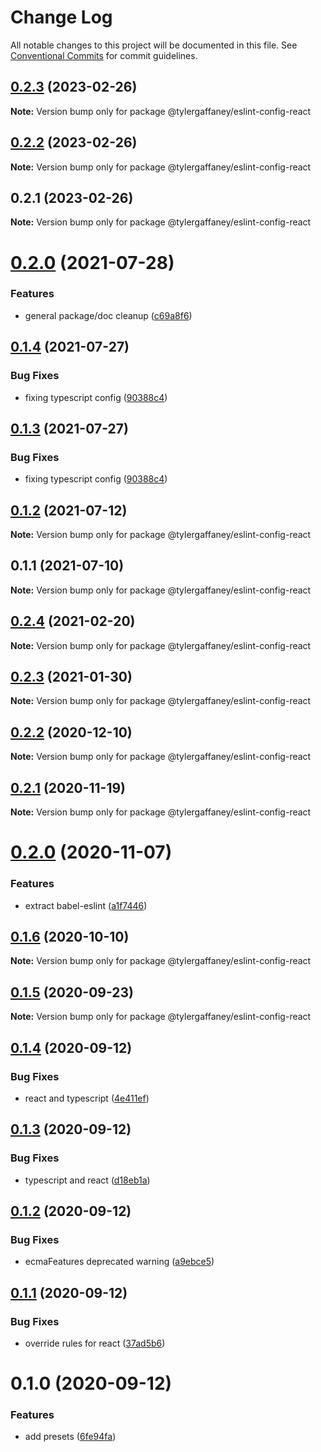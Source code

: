 # Change Log

All notable changes to this project will be documented in this file.
See [Conventional Commits](https://conventionalcommits.org) for commit guidelines.

## [0.2.3](https://github.com/tylergaffaney/configs/compare/@tylergaffaney/eslint-config-react@0.2.2...@tylergaffaney/eslint-config-react@0.2.3) (2023-02-26)

**Note:** Version bump only for package @tylergaffaney/eslint-config-react





## [0.2.2](https://github.com/tylergaffaney/configs/compare/@tylergaffaney/eslint-config-react@0.2.1...@tylergaffaney/eslint-config-react@0.2.2) (2023-02-26)

**Note:** Version bump only for package @tylergaffaney/eslint-config-react





## 0.2.1 (2023-02-26)

**Note:** Version bump only for package @tylergaffaney/eslint-config-react





# [0.2.0](https://github.com/tylergaffaney/configs/compare/@tylergaffaney/eslint-config-react@0.1.4...@tylergaffaney/eslint-config-react@0.2.0) (2021-07-28)


### Features

* general package/doc cleanup ([c69a8f6](https://github.com/tylergaffaney/configs/commit/c69a8f60a03531f44d7996955d48d522d9637427))





## [0.1.4](https://github.com/tylergaffaney/configs/compare/@tylergaffaney/eslint-config-react@0.1.2...@tylergaffaney/eslint-config-react@0.1.4) (2021-07-27)

### Bug Fixes

- fixing typescript config ([90388c4](https://github.com/tylergaffaney/configs/commit/90388c4a744ba11070f668e752123d549994c4fb))

## [0.1.3](https://github.com/tylergaffaney/configs/compare/@tylergaffaney/eslint-config-react@0.1.2...@tylergaffaney/eslint-config-react@0.1.3) (2021-07-27)

### Bug Fixes

- fixing typescript config ([90388c4](https://github.com/tylergaffaney/configs/commit/90388c4a744ba11070f668e752123d549994c4fb))

## [0.1.2](https://github.com/tylergaffaney/configs/compare/@tylergaffaney/eslint-config-react@0.1.1...@tylergaffaney/eslint-config-react@0.1.2) (2021-07-12)

**Note:** Version bump only for package @tylergaffaney/eslint-config-react

## 0.1.1 (2021-07-10)

**Note:** Version bump only for package @tylergaffaney/eslint-config-react

## [0.2.4](https://github.com/tylergaffaney/configs/compare/@tylergaffaney/eslint-config-react@0.2.3...@tylergaffaney/eslint-config-react@0.2.4) (2021-02-20)

**Note:** Version bump only for package @tylergaffaney/eslint-config-react

## [0.2.3](https://github.com/tylergaffaney/configs/compare/@tylergaffaney/eslint-config-react@0.2.2...@tylergaffaney/eslint-config-react@0.2.3) (2021-01-30)

**Note:** Version bump only for package @tylergaffaney/eslint-config-react

## [0.2.2](https://github.com/tylergaffaney/configs/compare/@tylergaffaney/eslint-config-react@0.2.1...@tylergaffaney/eslint-config-react@0.2.2) (2020-12-10)

**Note:** Version bump only for package @tylergaffaney/eslint-config-react

## [0.2.1](https://github.com/tylergaffaney/configs/compare/@tylergaffaney/eslint-config-react@0.2.0...@tylergaffaney/eslint-config-react@0.2.1) (2020-11-19)

**Note:** Version bump only for package @tylergaffaney/eslint-config-react

# [0.2.0](https://github.com/tylergaffaney/configs/compare/@tylergaffaney/eslint-config-react@0.1.6...@tylergaffaney/eslint-config-react@0.2.0) (2020-11-07)

### Features

- extract babel-eslint ([a1f7446](https://github.com/tylergaffaney/configs/commit/a1f744685ff7038a72a94a0efe69b28eb27d0a7e))

## [0.1.6](https://github.com/tylergaffaney/configs/compare/@tylergaffaney/eslint-config-react@0.1.5...@tylergaffaney/eslint-config-react@0.1.6) (2020-10-10)

**Note:** Version bump only for package @tylergaffaney/eslint-config-react

## [0.1.5](https://github.com/tylergaffaney/configs/compare/@tylergaffaney/eslint-config-react@0.1.4...@tylergaffaney/eslint-config-react@0.1.5) (2020-09-23)

**Note:** Version bump only for package @tylergaffaney/eslint-config-react

## [0.1.4](https://github.com/tylergaffaney/configs/compare/@tylergaffaney/eslint-config-react@0.1.3...@tylergaffaney/eslint-config-react@0.1.4) (2020-09-12)

### Bug Fixes

- react and typescript ([4e411ef](https://github.com/tylergaffaney/configs/commit/4e411efc81523b47edb95bbf088d271b6eee011f))

## [0.1.3](https://github.com/tylergaffaney/configs/compare/@tylergaffaney/eslint-config-react@0.1.2...@tylergaffaney/eslint-config-react@0.1.3) (2020-09-12)

### Bug Fixes

- typescript and react ([d18eb1a](https://github.com/tylergaffaney/configs/commit/d18eb1a67ab0595372004a00a2acd6dca5c5466e))

## [0.1.2](https://github.com/tylergaffaney/configs/compare/@tylergaffaney/eslint-config-react@0.1.1...@tylergaffaney/eslint-config-react@0.1.2) (2020-09-12)

### Bug Fixes

- ecmaFeatures deprecated warning ([a9ebce5](https://github.com/tylergaffaney/configs/commit/a9ebce5f3c3142a8b137e33405ba35a95b186d0a))

## [0.1.1](https://github.com/tylergaffaney/configs/compare/@tylergaffaney/eslint-config-react@0.1.0...@tylergaffaney/eslint-config-react@0.1.1) (2020-09-12)

### Bug Fixes

- override rules for react ([37ad5b6](https://github.com/tylergaffaney/configs/commit/37ad5b6f8b82d5012cfbc78bdc90fc99d4a76c38))

# 0.1.0 (2020-09-12)

### Features

- add presets ([6fe94fa](https://github.com/tylergaffaney/configs/commit/6fe94fae4ed9d80b18833c9e5a3f51f710ebda43))

